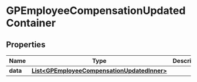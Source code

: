 

# GPEmployeeCompensationUpdatedContainer


## Properties

| Name | Type | Description | Notes |
|------------ | ------------- | ------------- | -------------|
|**data** | [**List&lt;GPEmployeeCompensationUpdatedInner&gt;**](GPEmployeeCompensationUpdatedInner.md) |  |  |



